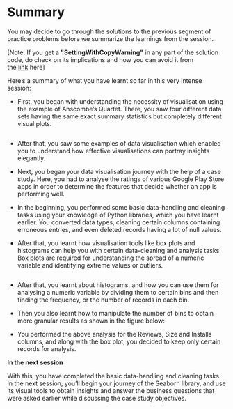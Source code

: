 # Summary

You may decide to go through the solutions to the previous segment of practice problems before we summarize the learnings from the session.

[Note: If you get a **"SettingWithCopyWarning"** in any part of the solution code, do check on its implications and how you can avoid it from the [link](https://www.dataquest.io/blog/settingwithcopywarning/) here]

Here’s a summary of what you have learnt so far in this very intense session:

- First, you began with understanding the necessity of visualisation using the example of Anscombe’s Quartet. There, you saw four different data sets having the same exact summary statistics but completely different visual plots.

<img title="" src="https://i.ibb.co/ZT3s57t/State-Month-Sales-Discount-Visualization.png" alt="" data-align="center">

- After that, you saw some examples of data visualisation which enabled you to understand how effective visualisations can portray insights elegantly.

- Next, you began your data visualisation journey with the help of a case study. Here, you had to analyse the ratings of various Google Play Store apps in order to determine the features that decide whether an app is performing well.

- In the beginning, you performed some basic data-handling and cleaning tasks using your knowledge of Python libraries, which you have learnt earlier. You converted data types, cleaning certain columns containing erroneous entries, and even deleted records having a lot of null values. 

- After that, you learnt how visualisation tools like box plots and histograms can help you with certain data-cleaning and analysis tasks. Box plots are required for understanding the spread of a numeric variable and identifying extreme values or outliers.
  
  <img title="" src="https://i.ibb.co/3mwsRJ9/Inter-Quartile-Range-Explaination.png" alt="" data-align="center">

- After that, you learnt about histograms, and how you can use them for analysing a numeric variable by dividing them to certain bins and then finding the frequency, or the number of records in each bin.<img title="" src="https://i.ibb.co/89NtFkK/Histogram-Explanation.png" alt="" data-align="center">

- Then you also learnt how to manipulate the number of bins to obtain more granular results as shown in the figure below:<img title="" src="https://i.ibb.co/wrW6GYL/Histograms-with-Different-Bins.png" alt="" data-align="center">

- You performed the above analysis for the Reviews, Size and Installs columns, and along with the box plot, you decided to keep only certain records for analysis.

**In the next session**

With this, you have completed the basic data-handling and cleaning tasks. In the next session, you’ll begin your journey of the Seaborn library, and use its visual tools to obtain insights and answer the business questions that were asked earlier while discussing the case study objectives.




